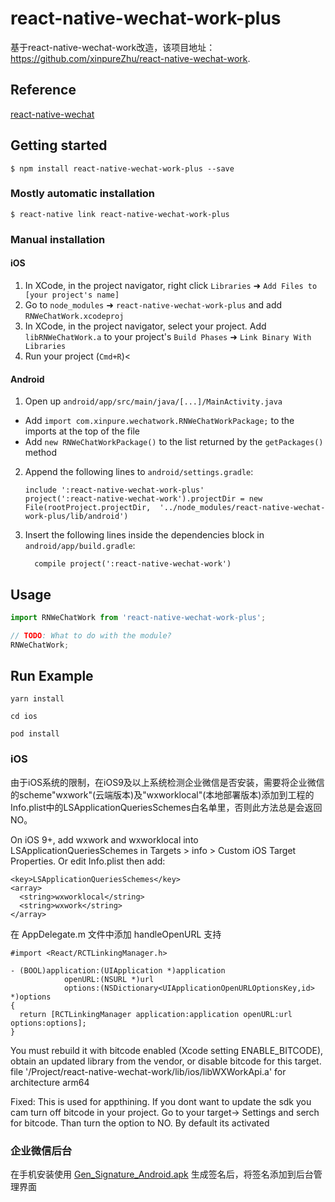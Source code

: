 
# react-native-wechat-work-plus

基于react-native-wechat-work改造，该项目地址：https://github.com/xinpureZhu/react-native-wechat-work.

## Reference

[react-native-wechat](https://github.com/yorkie/react-native-wechat)

## Getting started

`$ npm install react-native-wechat-work-plus --save`

### Mostly automatic installation

`$ react-native link react-native-wechat-work-plus`

### Manual installation


#### iOS

1. In XCode, in the project navigator, right click `Libraries` ➜ `Add Files to [your project's name]`
2. Go to `node_modules` ➜ `react-native-wechat-work-plus` and add `RNWeChatWork.xcodeproj`
3. In XCode, in the project navigator, select your project. Add `libRNWeChatWork.a` to your project's `Build Phases` ➜ `Link Binary With Libraries`
4. Run your project (`Cmd+R`)<

#### Android

1. Open up `android/app/src/main/java/[...]/MainActivity.java`
  - Add `import com.xinpure.wechatwork.RNWeChatWorkPackage;` to the imports at the top of the file
  - Add `new RNWeChatWorkPackage()` to the list returned by the `getPackages()` method
2. Append the following lines to `android/settings.gradle`:
  	```
  	include ':react-native-wechat-work-plus'
  	project(':react-native-wechat-work').projectDir = new File(rootProject.projectDir, 	'../node_modules/react-native-wechat-work-plus/lib/android')
  	```
3. Insert the following lines inside the dependencies block in `android/app/build.gradle`:
  	```
      compile project(':react-native-wechat-work')
  	```


## Usage
```javascript
import RNWeChatWork from 'react-native-wechat-work-plus';

// TODO: What to do with the module?
RNWeChatWork;
```

## Run Example

```
yarn install

cd ios

pod install
```

### iOS
由于iOS系统的限制，在iOS9及以上系统检测企业微信是否安装，需要将企业微信的scheme"wxwork"(云端版本)及"wxworklocal"(本地部署版本)添加到工程的Info.plist中的LSApplicationQueriesSchemes白名单里，否则此方法总是会返回NO。

On iOS 9+, add wxwork and wxworklocal into LSApplicationQueriesSchemes in Targets > info > Custom iOS Target Properties. Or edit Info.plist then add:

```
<key>LSApplicationQueriesSchemes</key>
<array>
  <string>wxworklocal</string>
  <string>wxwork</string>
</array>
```

在 AppDelegate.m 文件中添加 handleOpenURL 支持

```
#import <React/RCTLinkingManager.h>

- (BOOL)application:(UIApplication *)application
            openURL:(NSURL *)url
            options:(NSDictionary<UIApplicationOpenURLOptionsKey,id> *)options
{
  return [RCTLinkingManager application:application openURL:url options:options];
}
```

You must rebuild it with bitcode enabled (Xcode setting ENABLE_BITCODE), obtain an updated library from the vendor, or disable bitcode for this target. file '/Project/react-native-wechat-work/lib/ios/libWXWorkApi.a' for architecture arm64

Fixed: This is used for appthining. If you dont want to update the sdk you cam turn off bitcode in your project.
Go to your target-> Settings and serch for bitcode. Than turn the option to NO. By default its activated


### 企业微信后台

在手机安装使用 [Gen_Signature_Android.apk](http://dldir1.qq.com/qqcontacts/Gen_Signature_Android.apk) 生成签名后，将签名添加到后台管理界面
